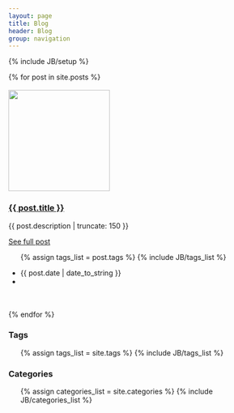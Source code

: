 ```yaml
---
layout: page
title: Blog
header: Blog
group: navigation
---
```

{% include JB/setup %}

<div class="row">
<div class="col-md-8">
{% for post in site.posts %}
<div class="panel">
    <div class="panel-body">
		<div class="row"> 
		<br>
			<div class="col-md-4 text-center">
              <a class="story-img" href="{{ post.url }}"><img src="{{ post.thumbnail }}" style="width:200px;height:200px" class="img-thumbnail"></a>
            </div>
			<div class="col-md-8">
              <h3><a href="{{ post.url }}">{{ post.title }}</a></h3>
				<div class="row">
					<div class="col-xs-9">
						<p>{{ post.description | truncate: 150 }}</p>
						<a class="btn btn-default" href="{{ post.url }}">See full post</a>
						<a class="pull-right"> <div> <ul class="list-inline">{% assign tags_list = post.tags %} {% include JB/tags_list %}</ul></div></a>
						<ul class="list-inline"><li>{{ post.date | date_to_string }}</li><li><a href="#"><i class="glyphicon glyphicon-share"></i><!-- 12 --></a></li></ul>	
					</div>
              </div>
              <br><br>
            </div>	
		</div>
	</div>
</div>
{% endfor %}

</div>
<div class="col-md-4">
	<div class="well">
		<h3> <i class="fa fa-tags" aria-hidden="true"></i> Tags</h3>
		<ul>
		{% assign tags_list = site.tags %}  
		{% include JB/tags_list %}
		</ul>
	</div>
	<div class="well">
		<h3> <i class="fa fa-folder-open" aria-hidden="true"></i> Categories</h3>
		 <ul>
		{% assign categories_list = site.categories %}
		{% include JB/categories_list %}
		</ul>
	</div>
</div>
</div>
